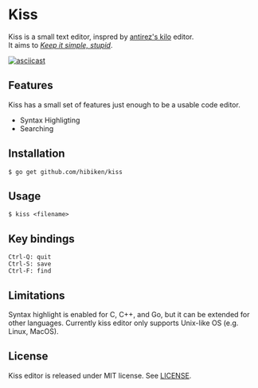 # Kiss

Kiss is a small text editor, inspred by [antirez's kilo](http://antirez.com/news/108) editor.  
It aims to [_Keep it simple, stupid_](https://en.wikipedia.org/wiki/KISS_principle).

[![asciicast](https://asciinema.org/a/392377.svg)](https://asciinema.org/a/392377)

## Features

Kiss has a small set of features just enough to be a usable code editor.

- Syntax Highligting
- Searching

## Installation

    $ go get github.com/hibiken/kiss

## Usage

    $ kiss <filename>

## Key bindings

    Ctrl-Q: quit
    Ctrl-S: save
    Ctrl-F: find

## Limitations

Syntax highlight is enabled for C, C++, and Go, but it can be extended for other languages.
Currently kiss editor only supports Unix-like OS (e.g. Linux, MacOS).  

## License

Kiss editor is released under MIT license. See [LICENSE](https://github.com/hibiken/kiss/blob/master/LICENSE).
